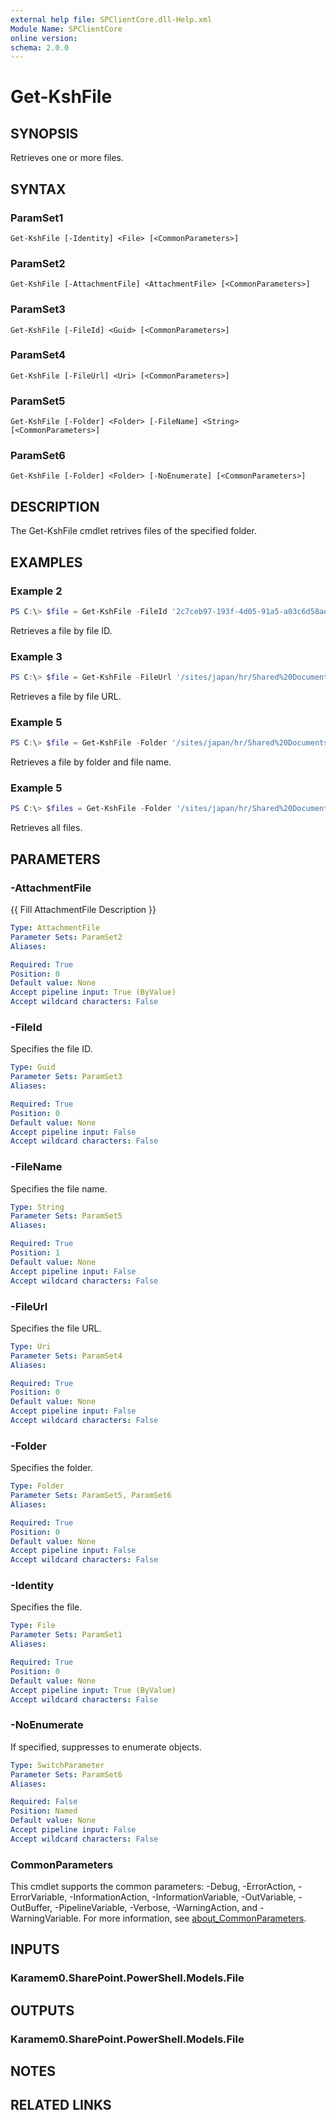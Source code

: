 ```yaml
---
external help file: SPClientCore.dll-Help.xml
Module Name: SPClientCore
online version:
schema: 2.0.0
---
```


# Get-KshFile

## SYNOPSIS
Retrieves one or more files.

## SYNTAX

### ParamSet1
```
Get-KshFile [-Identity] <File> [<CommonParameters>]
```

### ParamSet2
```
Get-KshFile [-AttachmentFile] <AttachmentFile> [<CommonParameters>]
```

### ParamSet3
```
Get-KshFile [-FileId] <Guid> [<CommonParameters>]
```

### ParamSet4
```
Get-KshFile [-FileUrl] <Uri> [<CommonParameters>]
```

### ParamSet5
```
Get-KshFile [-Folder] <Folder> [-FileName] <String> [<CommonParameters>]
```

### ParamSet6
```
Get-KshFile [-Folder] <Folder> [-NoEnumerate] [<CommonParameters>]
```

## DESCRIPTION
The Get-KshFile cmdlet retrives files of the specified folder.

## EXAMPLES

### Example 2
```powershell
PS C:\> $file = Get-KshFile -FileId '2c7ceb97-193f-4d05-91a5-a03c6d58ae60'
```

Retrieves a file by file ID.

### Example 3
```powershell
PS C:\> $file = Get-KshFile -FileUrl '/sites/japan/hr/Shared%20Documents/Readme.txt'
```

Retrieves a file by file URL.

### Example 5
```powershell
PS C:\> $file = Get-KshFile -Folder '/sites/japan/hr/Shared%20Documents' -FileName 'Readme.txt'
```

Retrieves a file by folder and file name.

### Example 5
```powershell
PS C:\> $files = Get-KshFile -Folder '/sites/japan/hr/Shared%20Documents'
```

Retrieves all files.

## PARAMETERS

### -AttachmentFile
{{ Fill AttachmentFile Description }}

```yaml
Type: AttachmentFile
Parameter Sets: ParamSet2
Aliases:

Required: True
Position: 0
Default value: None
Accept pipeline input: True (ByValue)
Accept wildcard characters: False
```

### -FileId
Specifies the file ID.

```yaml
Type: Guid
Parameter Sets: ParamSet3
Aliases:

Required: True
Position: 0
Default value: None
Accept pipeline input: False
Accept wildcard characters: False
```

### -FileName
Specifies the file name.

```yaml
Type: String
Parameter Sets: ParamSet5
Aliases:

Required: True
Position: 1
Default value: None
Accept pipeline input: False
Accept wildcard characters: False
```

### -FileUrl
Specifies the file URL.

```yaml
Type: Uri
Parameter Sets: ParamSet4
Aliases:

Required: True
Position: 0
Default value: None
Accept pipeline input: False
Accept wildcard characters: False
```

### -Folder
Specifies the folder.

```yaml
Type: Folder
Parameter Sets: ParamSet5, ParamSet6
Aliases:

Required: True
Position: 0
Default value: None
Accept pipeline input: False
Accept wildcard characters: False
```

### -Identity
Specifies the file.

```yaml
Type: File
Parameter Sets: ParamSet1
Aliases:

Required: True
Position: 0
Default value: None
Accept pipeline input: True (ByValue)
Accept wildcard characters: False
```

### -NoEnumerate
If specified, suppresses to enumerate objects.

```yaml
Type: SwitchParameter
Parameter Sets: ParamSet6
Aliases:

Required: False
Position: Named
Default value: None
Accept pipeline input: False
Accept wildcard characters: False
```

### CommonParameters
This cmdlet supports the common parameters: -Debug, -ErrorAction, -ErrorVariable, -InformationAction, -InformationVariable, -OutVariable, -OutBuffer, -PipelineVariable, -Verbose, -WarningAction, and -WarningVariable. For more information, see [about_CommonParameters](http://go.microsoft.com/fwlink/?LinkID=113216).

## INPUTS

### Karamem0.SharePoint.PowerShell.Models.File

## OUTPUTS

### Karamem0.SharePoint.PowerShell.Models.File

## NOTES

## RELATED LINKS
